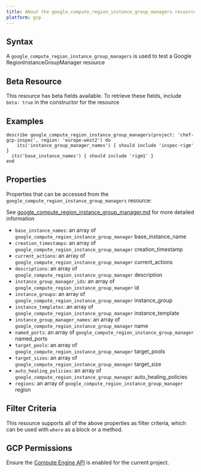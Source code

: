 ```yaml
---
title: About the google_compute_region_instance_group_managers resource
platform: gcp
---
```


## Syntax
A `google_compute_region_instance_group_managers` is used to test a Google RegionInstanceGroupManager resource


## Beta Resource
This resource has beta fields available. To retrieve these fields, include `beta: true` in the constructor for the resource

## Examples
```
describe google_compute_region_instance_group_managers(project: 'chef-gcp-inspec', region: 'europe-west2') do
	its('instance_group_manager_names') { should include 'inspec-rigm' }
  its('base_instance_names') { should include 'rigm1' }
end
```

## Properties
Properties that can be accessed from the `google_compute_region_instance_group_managers` resource:

See [google_compute_region_instance_group_manager.md](google_compute_region_instance_group_manager.md) for more detailed information
  * `base_instance_names`: an array of `google_compute_region_instance_group_manager` base_instance_name
  * `creation_timestamps`: an array of `google_compute_region_instance_group_manager` creation_timestamp
  * `current_actions`: an array of `google_compute_region_instance_group_manager` current_actions
  * `descriptions`: an array of `google_compute_region_instance_group_manager` description
  * `instance_group_manager_ids`: an array of `google_compute_region_instance_group_manager` id
  * `instance_groups`: an array of `google_compute_region_instance_group_manager` instance_group
  * `instance_templates`: an array of `google_compute_region_instance_group_manager` instance_template
  * `instance_group_manager_names`: an array of `google_compute_region_instance_group_manager` name
  * `named_ports`: an array of `google_compute_region_instance_group_manager` named_ports
  * `target_pools`: an array of `google_compute_region_instance_group_manager` target_pools
  * `target_sizes`: an array of `google_compute_region_instance_group_manager` target_size
  * `auto_healing_policies`: an array of `google_compute_region_instance_group_manager` auto_healing_policies
  * `regions`: an array of `google_compute_region_instance_group_manager` region

## Filter Criteria
This resource supports all of the above properties as filter criteria, which can be used
with `where` as a block or a method.

## GCP Permissions

Ensure the [Compute Engine API](https://console.cloud.google.com/apis/library/compute.googleapis.com/) is enabled for the current project.
